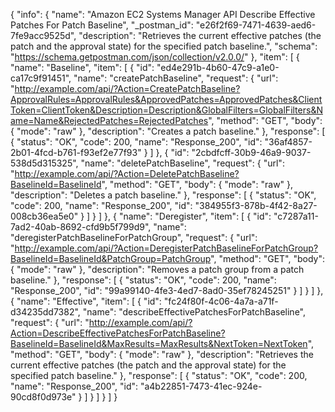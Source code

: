 {
  "info": {
    "name": "Amazon EC2 Systems Manager API Describe Effective Patches For Patch Baseline",
    "_postman_id": "e26f2f69-7471-4639-aed6-7fe9acc9525d",
    "description": "Retrieves the current effective patches (the patch and the approval state) for the specified patch baseline.",
    "schema": "https://schema.getpostman.com/json/collection/v2.0.0/"
  },
  "item": [
    {
      "name": "Baseline",
      "item": [
        {
          "id": "ed4e291b-4b60-47c9-a1e0-ca17c9f91451",
          "name": "createPatchBaseline",
          "request": {
            "url": "http://example.com/api/?Action=CreatePatchBaseline?ApprovalRules=ApprovalRules&ApprovedPatches=ApprovedPatches&ClientToken=ClientToken&Description=Description&GlobalFilters=GlobalFilters&Name=Name&RejectedPatches=RejectedPatches",
            "method": "GET",
            "body": {
              "mode": "raw"
            },
            "description": "Creates a patch baseline."
          },
          "response": [
            {
              "status": "OK",
              "code": 200,
              "name": "Response_200",
              "id": "36af4857-2b01-4fcd-b761-f93ef2e77f93"
            }
          ]
        },
        {
          "id": "2cbdfcff-30b9-46a9-9037-538d5d315325",
          "name": "deletePatchBaseline",
          "request": {
            "url": "http://example.com/api/?Action=DeletePatchBaseline?BaselineId=BaselineId",
            "method": "GET",
            "body": {
              "mode": "raw"
            },
            "description": "Deletes a patch baseline."
          },
          "response": [
            {
              "status": "OK",
              "code": 200,
              "name": "Response_200",
              "id": "384955f3-878b-4f42-8a27-008cb36ea5e0"
            }
          ]
        }
      ]
    },
    {
      "name": "Deregister",
      "item": [
        {
          "id": "c7287a11-7ad2-40ab-8692-cfd9b5f799d9",
          "name": "deregisterPatchBaselineForPatchGroup",
          "request": {
            "url": "http://example.com/api/?Action=DeregisterPatchBaselineForPatchGroup?BaselineId=BaselineId&PatchGroup=PatchGroup",
            "method": "GET",
            "body": {
              "mode": "raw"
            },
            "description": "Removes a patch group from a patch baseline."
          },
          "response": [
            {
              "status": "OK",
              "code": 200,
              "name": "Response_200",
              "id": "99a99140-4fe3-4ed7-8ad0-35ef78245251"
            }
          ]
        }
      ]
    },
    {
      "name": "Effective",
      "item": [
        {
          "id": "fc24f80f-4c06-4a7a-a71f-d34235dd7382",
          "name": "describeEffectivePatchesForPatchBaseline",
          "request": {
            "url": "http://example.com/api/?Action=DescribeEffectivePatchesForPatchBaseline?BaselineId=BaselineId&MaxResults=MaxResults&NextToken=NextToken",
            "method": "GET",
            "body": {
              "mode": "raw"
            },
            "description": "Retrieves the current effective patches (the patch and the approval state) for the specified patch baseline."
          },
          "response": [
            {
              "status": "OK",
              "code": 200,
              "name": "Response_200",
              "id": "a4b22851-7473-41ec-924e-90cd8f0d973e"
            }
          ]
        }
      ]
    }
  ]
}